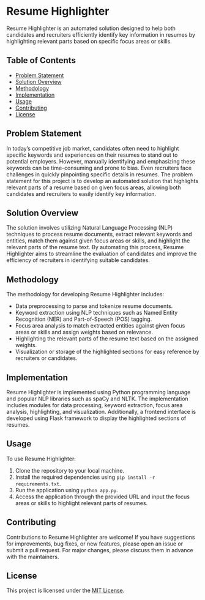 # Resume Highlighter

Resume Highlighter is an automated solution designed to help both candidates and recruiters efficiently identify key information in resumes by highlighting relevant parts based on specific focus areas or skills.

## Table of Contents
- [Problem Statement](#problem-statement)
- [Solution Overview](#solution-overview)
- [Methodology](#methodology)
- [Implementation](#implementation)
- [Usage](#usage)
- [Contributing](#contributing)
- [License](#license)

## Problem Statement

In today’s competitive job market, candidates often need to highlight specific keywords and experiences on their resumes to stand out to potential employers. However, manually identifying and emphasizing these keywords can be time-consuming and prone to bias. Even recruiters face challenges in quickly pinpointing specific details in resumes. The problem statement for this project is to develop an automated solution that highlights relevant parts of a resume based on given focus areas, allowing both candidates and recruiters to easily identify key information.

## Solution Overview

The solution involves utilizing Natural Language Processing (NLP) techniques to process resume documents, extract relevant keywords and entities, match them against given focus areas or skills, and highlight the relevant parts of the resume text. By automating this process, Resume Highlighter aims to streamline the evaluation of candidates and improve the efficiency of recruiters in identifying suitable candidates.

## Methodology

The methodology for developing Resume Highlighter includes:
- Data preprocessing to parse and tokenize resume documents.
- Keyword extraction using NLP techniques such as Named Entity Recognition (NER) and Part-of-Speech (POS) tagging.
- Focus area analysis to match extracted entities against given focus areas or skills and assign weights based on relevance.
- Highlighting the relevant parts of the resume text based on the assigned weights.
- Visualization or storage of the highlighted sections for easy reference by recruiters or candidates.

## Implementation

Resume Highlighter is implemented using Python programming language and popular NLP libraries such as spaCy and NLTK. The implementation includes modules for data processing, keyword extraction, focus area analysis, highlighting, and visualization. Additionally, a frontend interface is developed using Flask framework to display the highlighted sections of resumes.

## Usage

To use Resume Highlighter:
1. Clone the repository to your local machine.
2. Install the required dependencies using `pip install -r requirements.txt`.
3. Run the application using `python app.py`.
4. Access the application through the provided URL and input the focus areas or skills to highlight relevant parts of resumes.

## Contributing

Contributions to Resume Highlighter are welcome! If you have suggestions for improvements, bug fixes, or new features, please open an issue or submit a pull request. For major changes, please discuss them in advance with the maintainers.

## License

This project is licensed under the [MIT License](LICENSE).

